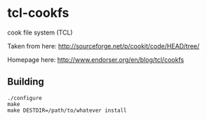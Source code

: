 # tcl-cookfs
cook file system (TCL)

Taken from here:
http://sourceforge.net/p/cookit/code/HEAD/tree/

Homepage here:
http://www.endorser.org/en/blog/tcl/cookfs


## Building
```
./configure
make
make DESTDIR=/path/to/whatever install
```
